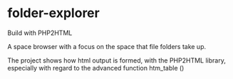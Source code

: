 # folder-explorer
Build with PHP2HTML

A space browser with a focus on the space that file folders take up.

The project shows how html output is formed, with the PHP2HTML library, especially with regard to the advanced function htm_table ()

